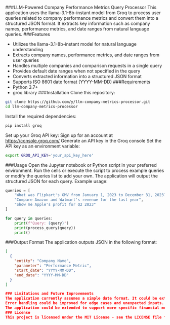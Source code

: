 ###LLM-Powered Company Performance Metrics Query Processor
This application uses the llama-3.1-8b-instant model from Groq to process user queries related to company performance metrics and convert them into a structured JSON format. It extracts key information such as company names, performance metrics, and date ranges from natural language queries.
###Features
- Utilizes the llama-3.1-8b-instant model for natural language understanding
- Extracts company names, performance metrics, and date ranges from user queries
- Handles multiple companies and comparison requests in a single query
- Provides default date ranges when not specified in the query
- Converts extracted information into a structured JSON format
- Supports ISO 8601 date format (YYYY-MM-DD)
###Requirements
- Python 3.7+
- groq library
###Installation
Clone this repository:
```bash
git clone https://github.com/y/llm-company-metrics-processor.git
cd llm-company-metrics-processor
```
Install the required dependencies:
```bash
pip install groq
``` 
Set up your Groq API key:
Sign up for an account at https://console.groq.com/
Generate an API key in the Groq console
Set the API key as an environment variable:
```bash
export GROQ_API_KEY='your_api_key_here'
```

###Usage
Open the Jupyter notebook or Python script in your preferred environment.
Run the cells or execute the script to process example queries or modify the queries list to add your own.
The application will output the structured JSON for each query.
Example usage:
```python
queries = [
    "What was Flipkart's GMV from January 1, 2023 to December 31, 2023?",
    "Compare Amazon and Walmart's revenue for the last year",
    "Show me Apple's profit for Q2 2023"
]

for query in queries:
    print(f"Query: {query}")
    print(process_query(query))
    print()
```

###Output Format
The application outputs JSON in the following format:
```json
[
  {
    "entity": "Company Name",
    "parameter": "Performance Metric",
    "start_date": "YYYY-MM-DD",
    "end_date": "YYYY-MM-DD"
  }
]

### Limitations and Future Improvements
The application currently assumes a simple date format. It could be extended to support more complex date parsing.
Error handling could be improved for edge cases and unexpected inputs.
The application could be extended to support more specific financial metrics and calculations.
### License
This project is licensed under the MIT License - see the LICENSE file for details.